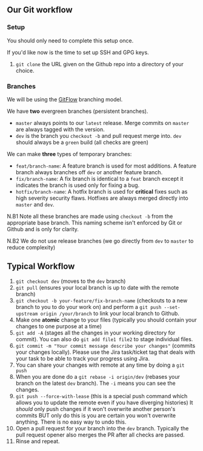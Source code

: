 ## Our Git workflow

### Setup
You should only need to complete this setup once. 

If you'd like now is the time to set up SSH and GPG keys.

1. `git clone` the URL given on the Github repo into a directory of your choice.

### Branches
We will be using the [GitFlow](https://nvie.com/posts/a-successful-git-branching-model/) branching model.

We have **two** evergreen branches (persistent branches). 

- `master` always points to our `latest` release. Merge commits on `master` are always tagged with the version.
- `dev` is the branch you `checkout -b` and pull request merge into. `dev` should always be a `green` build (all checks are green)

We can make **three** types of temporary branches:

- `feat/branch-name`: A feature branch is used for most additions. A feature branch always branches off `dev` or another feature branch.
- `fix/branch-name`: A fix branch is identical to a `feat` branch except it indicates the branch is used only for fixing a bug.
- `hotfix/branch-name`: A hotfix branch is used for **critical** fixes such as high severity security flaws. Hotfixes are always merged directly into `master` and `dev`.

N.B1 Note all these branches are made using `checkout -b` from the appropriate base branch. This naming scheme isn't enforced by Git or Github and is only for clarity.

N.B2 We do not use release branches (we go directly from `dev` to `master` to reduce complexity)

## Typical Workflow
1. `git checkout dev` (moves to the `dev` branch)
2. `git pull` (ensures your local branch is up to date with the remote branch)
3. `git checkout -b your-feature/fix-branch-name` (checkouts to a new branch to you to do your work on) and perform a `git push --set-upstream origin /your/branch` to link your local branch to Github.
4. Make one **atomic** change to your files (typically you should contain your changes to one purpose at a time)
5. `git add -A` (stages all the changes in your working directory for commit). You can also do `git add file1 file2` to stage individual files.
6. `git commit -m "Your commit message describe your changes"` (commits your changes locally). Please use the Jira task/ticket tag that deals with your task to be able to track your progress using Jira.
7. You can share your changes with remote at any time by doing a `git push`
8. When you are done do a `git rebase -i origin/dev` (rebases your branch on the latest `dev` branch). The `-i` means you can see the changes.
9. `git push --force-with-lease` (this is a special push command which allows you to update the remote even if you have diverging histories) It *should* only push changes if it won't overwrite another person's commits BUT only do this is you are certain you won't overwrite anything. There is no easy way to undo this.
10. Open a pull request for your branch into the `dev` branch. Typically the pull request opener also merges the PR after all checks are passed.
11. Rinse and repeat.
